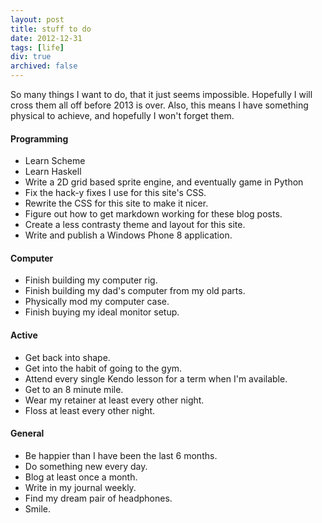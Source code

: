 ```yaml
---
layout: post
title: stuff to do
date: 2012-12-31
tags: [life]
div: true
archived: false
---
```



So many things I want to do, that it just seems impossible. Hopefully I will cross them all off before 2013 is over. Also, this means I have something physical to achieve, and hopefully I won't forget them.


#### Programming

* Learn Scheme
* Learn Haskell
* Write a 2D grid based sprite engine, and eventually game in Python
* Fix the hack-y fixes I use for this site's CSS.
* Rewrite the CSS for this site to make it nicer.
* Figure out how to get markdown working for these blog posts.
* Create a less contrasty theme and layout for this site.
* Write and publish a Windows Phone 8 application.


#### Computer

* Finish building my computer rig.
* Finish building my dad's computer from my old parts.
* Physically mod my computer case.
* Finish buying my ideal monitor setup.


#### Active

* Get back into shape.
* Get into the habit of going to the gym.
* Attend every single Kendo lesson for a term when I'm available.
* Get to an 8 minute mile.
* Wear my retainer at least every other night.
* Floss at least every other night.


#### General

* Be happier than I have been the last 6 months.
* Do something new every day.
* Blog at least once a month.
* Write in my journal weekly.
* Find my dream pair of headphones.
* Smile.

